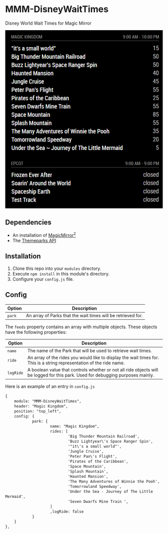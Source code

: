 # MMM-DisneyWaitTimes
Disney World Wait Times for Magic Mirror

![alt text](https://github.com/gberg927/MMM-DisneyWaitTimes/blob/master/wait-times-demo.png)

## Dependencies
  * An installation of [MagicMirror<sup>2</sup>](https://github.com/MichMich/MagicMirror)
  * The [Themeparks API](https://github.com/cubehouse/themeparks)
  
## Installation
 1. Clone this repo into your `modules` directory.
 2. Execute `npm install` in this module's directory.
 3. Configure your `config.js` file.
 
## Config
| **Option** | **Description** |
| --- | --- |
| `park`     | An array of Parks that the wait times will be retrieved for.


The `feeds` property contains an array with multiple objects. These objects have the following properties:

| Option     | Description
| ---------- | -----------
| `name`     | The name of the Park that will be used to retrieve wait times.
| `ride`     | An array of the rides you would like to display the wait times for. This is a string representation of the ride name.
| `logRide`  | A boolean value that controls whether or not all ride objects will be logged for this park. Used for debugging purposes mainly.

Here is an example of an entry in `config.js`
```
{
    module: "MMM-DisneyWaitTimes",
    header: "Magic Kingdom",
    position: "top_left",
    config: {
            park: {
                    name: "Magic Kingdom",
                    rides: [
                            'Big Thunder Mountain Railroad',
                            'Buzz Lightyear\'s Space Ranger Spin',
                            '"it\'s a small world"',
                            'Jungle Cruise',
                            'Peter Pan\'s Flight',
                            'Pirates of the Caribbean',
                            'Space Mountain',
                            'Splash Mountain',
                            'Haunted Mansion',
                            'The Many Adventures of Winnie the Pooh',
                            'Tomorrowland Speedway',
                            'Under the Sea - Journey of The Little Mermaid',
                            'Seven Dwarfs Mine Train ',
                    ]
                    ,logRide: false
            }
    }
},
```
